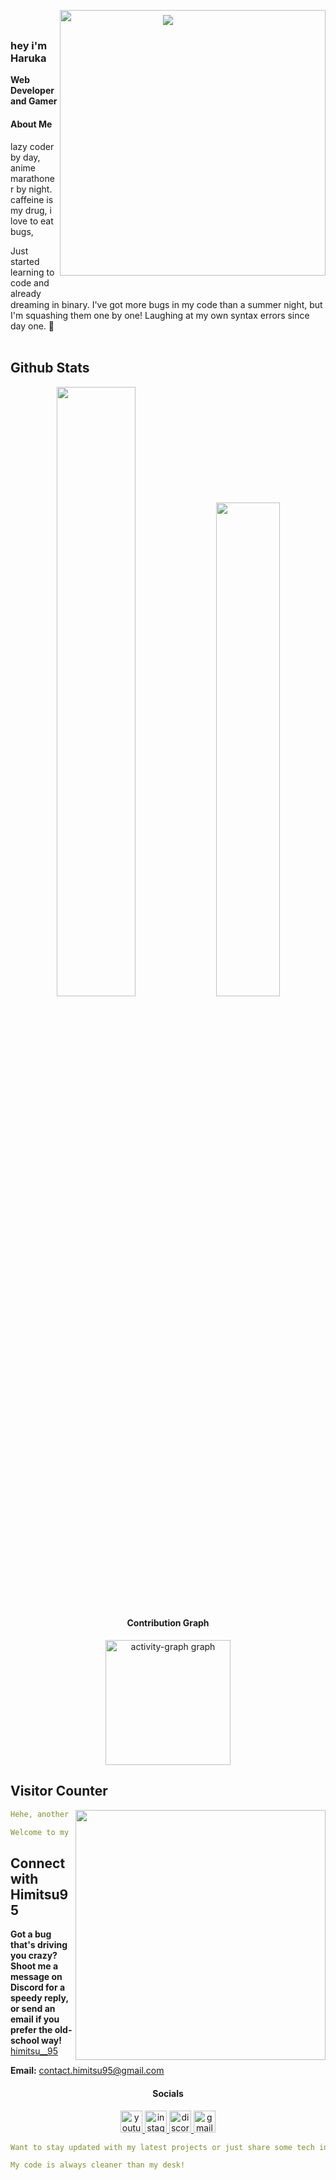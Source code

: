 <p align="center">
  <img src="https://capsule-render.vercel.app/api?type=waving&height=300&color=FF204E&text=Welcome%20To%20My%20Profile&descAlign=55&descAlignY=60&fontColor=ffffff"/>
</p>

<a href="https://discord.gg/nextezza-821061664354205806">
<img align="right" width="425" src="https://lanyard.cnrad.dev/api/733001033135161404?imgStyle=circle&gradient=e9d6d5-e9d6d5-f3b1b4-ffffff&bg=0d1117" style="position: relative; top: -10mm;">
</a>

### hey i'm Haruka

**Web Developer and Gamer** 

<h4 align="left">About Me</h4>

<a href="https://github.com/himitsu95"><img align="left" width="100" ></a>
lazy coder by day, anime marathoner by night. caffeine is my drug, i love to eat bugs,

Just started learning to code and already dreaming in binary. I've got more bugs in my code than a summer night, but I'm squashing them one by one! Laughing at my own syntax errors since day one. :bug:
<br><br>

## **Github Stats**
<!-- <div><a href="https://github.com/himitsu95"><img width="100"></a><div> -->
<p align="center"><img width="50%" src="https://github-readme-stats.vercel.app/api?username=himitsu95&show_icons=true&count_private=true&theme=react&hide_border=true&bg_color=0D1117"/> <img width="45%" src="https://github-readme-stats.vercel.app/api/top-langs/?username=himitsu95&show_icons=true&count_private=true&theme=react&hide_border=true&bg_color=0D1117&layout=compact"/>
</p>

<h4 align="center">Contribution Graph</h4>

<div align="center">
  <img src="https://github-readme-activity-graph.vercel.app/graph?username=himitsu95&bg_color=0d1117&color=ffffff&line=00ffee&point=ababab&area=true&hide_border=true" height="200" alt="activity-graph graph"  />
</div>

## **Visitor Counter**
<!-- <p align="center">
	<img src="https://count.getloli.com/get/@himanshu-137?theme=gelbooru"> <br/>
</p> -->
<a href="https://discord.com/users/733001033135161404"><img align="right" width=400 src="https://count.getloli.com/get/@himanshu-137?theme=gelbooru"></a>
<a href="https://github.com/himitsu95"><img align="left" width="100"></a>

```yaml
Hehe, another stalker has been caught.

Welcome to my shadowy domain, where the darkness hides many secrets and unseen eyes follow your every move. Enter at your own risk, for you may uncover more than you bargained for.
```

## **Connect with Himitsu95**
<a href="https://github.com/himitsu95"><img align="right" width="100" /></a>
**Got a bug that's driving you crazy? Shoot me a message on Discord for a speedy reply, or send an email if you prefer the old-school way!** [himitsu__95](https://discord.com/users/733001033135161404)

**Email:** contact.himitsu95@gmail.com


<h4 align="center">Socials</h4>

<div align="center">
  <a href="https://www.youtube.com/" target="_blank">
    <img src="https://img.shields.io/static/v1?message=Youtube&logo=youtube&label=&color=000&logoColor=pink&labelColor=&style=for-the-badge" height="35" alt="youtube logo" />
  </a>
  <a href="https://www.instagram.com/himitsu.95/" target="_blank">
    <img src="https://img.shields.io/static/v1?message=Instagram&logo=instagram&label=&color=000&logoColor=pink&labelColor=&style=for-the-badge" height="35" alt="instagram logo" />
  </a>
  <a href="https://discord.gg/nextezza-821061664354205806" target="_blank">
    <img src="https://img.shields.io/static/v1?message=Discord&logo=discord&label=&color=000&logoColor=pink&labelColor=&style=for-the-badge" height="35" alt="discord logo" />
  </a>
  <a href="mailto:contact.himitsu95@gmail.com" target="_blank">
    <img src="https://img.shields.io/static/v1?message=Gmail&logo=gmail&label=&color=000&logoColor=pink&labelColor=&style=for-the-badge" height="35" alt="gmail logo" />
  </a>
</div>

```yaml
Want to stay updated with my latest projects or just share some tech insights? Connect with me on YouTube, Instagram, Discord, or Gmail. Let's build something amazing together!

My code is always cleaner than my desk!
```
